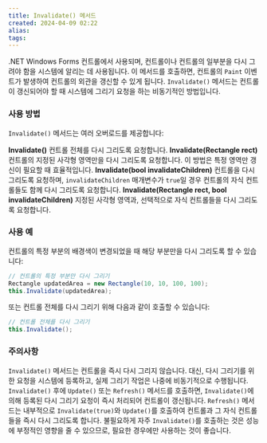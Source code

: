```yaml
---
title: Invalidate() 메서드
created: 2024-04-09 02:22
alias:
tags:
---
```

.NET Windows Forms 컨트롤에서 사용되며, 
컨트롤이나 컨트롤의 일부분을 다시 그려야 함을 시스템에 알리는 데 사용됩니다. 
이 메서드를 호출하면, 
컨트롤의 `Paint` 이벤트가 발생하여 컨트롤의 외관을 갱신할 수 있게 됩니다. 
`Invalidate()` 메서드는 컨트롤이 갱신되어야 할 때 
시스템에 그리기 요청을 하는 비동기적인 방법입니다.

### 사용 방법
`Invalidate()` 메서드는 여러 오버로드를 제공합니다:

**Invalidate()**
컨트롤 전체를 다시 그리도록 요청합니다.
**Invalidate(Rectangle rect)**
컨트롤의 지정된 사각형 영역만을 다시 그리도록 요청합니다. 
이 방법은 특정 영역만 갱신이 필요할 때 효율적입니다.
**Invalidate(bool invalidateChildren)**
컨트롤을 다시 그리도록 요청하며, 
`invalidateChildren` 매개변수가 `true`일 경우 
컨트롤의 자식 컨트롤들도 함께 다시 그리도록 요청합니다.
**Invalidate(Rectangle rect, bool invalidateChildren)**
지정된 사각형 영역과, 
선택적으로 자식 컨트롤들을 다시 그리도록 요청합니다.

### 사용 예

컨트롤의 특정 부분의 배경색이 변경되었을 때 해당 부분만을 다시 그리도록 할 수 있습니다:

```csharp
// 컨트롤의 특정 부분만 다시 그리기
Rectangle updatedArea = new Rectangle(10, 10, 100, 100);
this.Invalidate(updatedArea);
```

또는 컨트롤 전체를 다시 그리기 위해 다음과 같이 호출할 수 있습니다:

```csharp
// 컨트롤 전체를 다시 그리기
this.Invalidate();
```

### 주의사항

`Invalidate()` 메서드는 컨트롤을 즉시 다시 그리지 않습니다. 
대신, 다시 그리기를 위한 요청을 시스템에 등록하고, 
실제 그리기 작업은 나중에 비동기적으로 수행됩니다.
`Invalidate()` 후에 
`Update()` 또는 `Refresh()` 메서드를 호출하면, 
`Invalidate()`에 의해 등록된 다시 그리기 요청이 즉시 처리되어 
컨트롤이 갱신됩니다. 
`Refresh()` 메서드는 
내부적으로 `Invalidate(true)`와 `Update()`를 호출하여 
컨트롤과 그 자식 컨트롤들을 즉시 다시 그리도록 합니다.
불필요하게 자주 `Invalidate()`를 호출하는 것은 
성능에 부정적인 영향을 줄 수 있으므로, 
필요한 경우에만 사용하는 것이 좋습니다.


